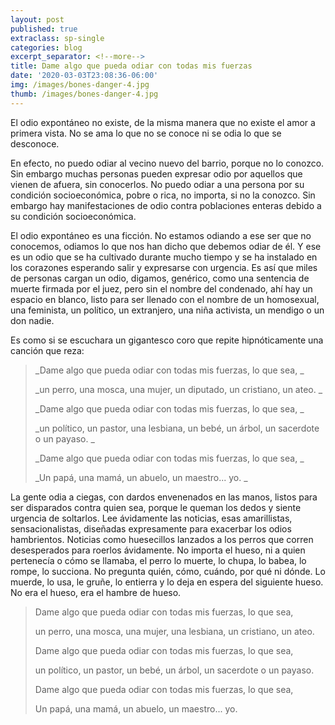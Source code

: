```yaml
---
layout: post
published: true
extraclass: sp-single
categories: blog
excerpt_separator: <!--more-->
title: Dame algo que pueda odiar con todas mis fuerzas
date: '2020-03-03T23:08:36-06:00'
img: /images/bones-danger-4.jpg
thumb: /images/bones-danger-4.jpg
---
```

El odio expontáneo no existe, de la misma manera que no existe el amor a primera vista. No se ama lo que no se conoce ni se odia lo que se desconoce. 

<!--more-->

En efecto, no puedo odiar al vecino nuevo del barrio, porque no lo conozco. Sin embargo muchas personas pueden expresar odio por aquellos que vienen de afuera, sin conocerlos. No puedo odiar a una persona por su condición socioeconómica, pobre o rica, no importa, si no la conozco. Sin embargo hay manifestaciones de odio contra poblaciones enteras debido a su condición socioeconómica. 

El odio expontáneo es una ficción. No estamos odiando a ese ser que no conocemos, odiamos lo que nos han dicho que debemos odiar de él. Y ese es un odio que se ha cultivado durante mucho tiempo y se ha instalado en los corazones esperando salir y expresarse con urgencia. Es así que miles de personas cargan un odio, digamos, genérico, como una sentencia de muerte firmada por el juez, pero sin el nombre del condenado, ahí hay un espacio en blanco, listo para ser llenado con el nombre de  un homosexual, una feminista, un político, un extranjero, una niña activista, un mendigo o un don nadie. 

Es como si se escuchara un gigantesco coro que repite hipnóticamente una canción que reza: 

> _Dame algo que pueda odiar con todas mis fuerzas, lo que sea, _
>
> _un perro, una mosca, una mujer, un diputado, un cristiano, un ateo. _
>
> _Dame algo que pueda odiar con todas mis fuerzas, lo que sea, _
>
> _un político, un pastor, una lesbiana, un bebé, un árbol, un sacerdote o un payaso. _
>
> _Dame algo que pueda odiar con todas mis fuerzas, lo que sea, _
>
> _Un papá, una mamá, un abuelo, un maestro... yo. _

La gente odia a ciegas, con dardos envenenados en las manos, listos para ser disparados contra quien sea, porque le queman los dedos y siente urgencia de soltarlos. Lee ávidamente las noticias, esas amarillistas, sensacionalistas, diseñadas expresamente para exacerbar los odios hambrientos. Noticias como huesecillos lanzados a los perros que corren desesperados para roerlos ávidamente. No importa el hueso, ni a quien pertenecía o cómo se llamaba, el perro lo muerte, lo chupa, lo babea, lo rompe, lo succiona. No pregunta quién, cómo, cuándo, por qué ni dónde. Lo muerde, lo usa, le gruñe, lo entierra y lo deja en espera del siguiente hueso. No era el hueso, era el hambre de hueso. 

> Dame algo que pueda odiar con todas mis fuerzas, lo que sea, 
>
> un perro, una mosca, una mujer, una lesbiana, un cristiano, un ateo. 
>
> Dame algo que pueda odiar con todas mis fuerzas, lo que sea, 
>
> un político, un pastor, un bebé, un árbol, un sacerdote o un payaso. 
>
> Dame algo que pueda odiar con todas mis fuerzas, lo que sea, 
>
> Un papá, una mamá, un abuelo, un maestro... yo.
